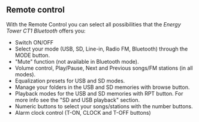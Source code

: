 ## Remote control

With the Remote Control you can select all possibilities that the *Energy Tower CT1 Bluetooth* offers you:

*	Switch ON/OFF
*	Select your mode (USB, SD, Line-in, Radio FM, Bluetooth) through the MODE button.
*	"Mute" function (not available in Bluetooth mode).
*	Volume control, Play/Pause, Next and Previous songs/FM stations (in all modes).
*	Equalization presets for USB and SD modes.
*	Manage your folders in the USB and SD memories with browse button.
*	Playback modes for the USB and SD memories with RPT button. For more info see the "SD and USB playback" section.
*	Numeric buttons to select your songs/stations with the number buttons.
*	Alarm clock control (T-ON, CLOCK and T-OFF buttons)

